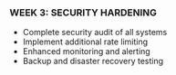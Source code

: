 ### WEEK 3: SECURITY HARDENING

- Complete security audit of all systems
- Implement additional rate limiting
- Enhanced monitoring and alerting
- Backup and disaster recovery testing

